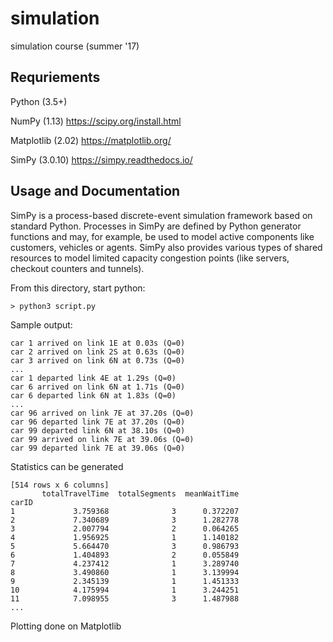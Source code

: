 simulation
==========
simulation course (summer '17)

Requriements
------------
Python (3.5+) 

NumPy (1.13) https://scipy.org/install.html

Matplotlib (2.02) https://matplotlib.org/

SimPy (3.0.10) https://simpy.readthedocs.io/

Usage and Documentation
-----------------------
SimPy is a process-based discrete-event simulation framework based on standard Python. Processes in SimPy are defined by Python generator functions and may, for example, be used to model active components like customers, vehicles or agents. SimPy also provides various types of shared resources to model limited capacity congestion points (like servers, checkout counters and tunnels).

From this directory, start python:

    > python3 script.py

Sample output:

    car 1 arrived on link 1E at 0.03s (Q=0) 
    car 2 arrived on link 2S at 0.63s (Q=0) 
    car 3 arrived on link 6N at 0.73s (Q=0) 
    ...
    car 1 departed link 4E at 1.29s (Q=0)
    car 6 arrived on link 6N at 1.71s (Q=0) 
    car 6 departed link 6N at 1.83s (Q=0)
    ...
    car 96 arrived on link 7E at 37.20s (Q=0) 
    car 96 departed link 7E at 37.20s (Q=0)
    car 99 departed link 6N at 38.10s (Q=0)
    car 99 arrived on link 7E at 39.06s (Q=0) 
    car 99 departed link 7E at 39.06s (Q=0)
    
Statistics can be generated

    [514 rows x 6 columns]
           totalTravelTime  totalSegments  meanWaitTime
    carID                                              
    1             3.759368              3      0.372207
    2             7.340689              3      1.282778
    3             2.007794              2      0.064265
    4             1.956925              1      1.140182
    5             5.664470              3      0.986793
    6             1.404893              2      0.055849
    7             4.237412              1      3.289740
    8             3.490860              1      3.139994
    9             2.345139              1      1.451333
    10            4.175994              1      3.244251
    11            7.098955              3      1.487988
    ...

Plotting done on Matplotlib
